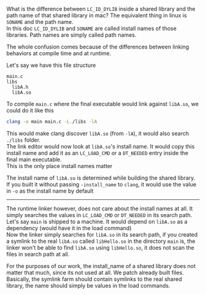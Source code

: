 What is the difference between `LC_ID_DYLIB` inside a shared library and the path name of that shared library in mac? The equivalent thing in linux is `SONAME` and the path name.  
In this doc `LC_ID_DYLIB` and `SONAME` are called install names of those libraries. Path names are simply called path names.  


The whole confusion comes because of the differences between linking behaviors at compile time and at runtime.  



Let's say we have this file structure
```
main.c
libs
  libA.h
  libA.so
```


To compile `main.c` where the final executable would link against `libA.so`, we could do it like this
```bash
clang -o main main.c -L./libs -lA
```
This would make clang discover `libA.so` (from `-lA`), it would also search `./libs` folder.  
The link editor would now look at `libA.so`'s install name. It would copy this install name and add it as an `LC_LOAD_CMD` or a `DT_NEEDED` entry inside the final main executable.  
This is the only place install names matter  

The install name of `libA.so` is determined while building the shared library. If you built it without passing `-install_name` to `clang`, it would use the value in `-o` as the install name by default  

---

The runtime linker however, does not care about the install names at all. It simply searches the values in `LC_LOAD_CMD` or `DT_NEEDED` in its search path. Let's say `main` is shipped to a machine. It would depend on `libA.so` as a dependency (would have it in the load command)  
Now the linker simply searches for `libA.so` in its search path, if you created a symlink to the real  `libA.so` called `libHello.so` in the directory `main` is, the linker won't be able to find `libA.so` using `libHello.so`, it does not scan the files in search path at all.  


For the purposes of our work, the install_name of a shared library does not matter that much, since its not used at all. We patch already built files.  
Basically, the symlink farm should contain symlinks to the real shared library, the name should simply be values in the load commands.  

